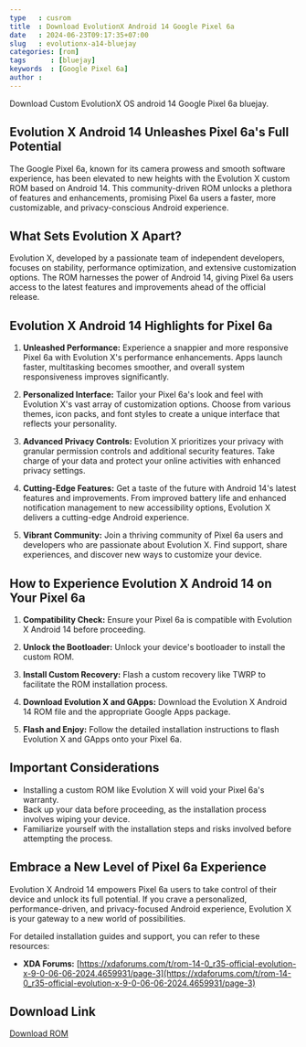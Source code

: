 ```yaml
---
type   : cusrom
title  : Download EvolutionX Android 14 Google Pixel 6a
date   : 2024-06-23T09:17:35+07:00
slug   : evolutionx-a14-bluejay
categories: [rom]
tags      : [bluejay]
keywords  : [Google Pixel 6a]
author : 
---
```


Download Custom EvolutionX OS android 14 Google Pixel 6a bluejay.

## Evolution X Android 14 Unleashes Pixel 6a's Full Potential

The Google Pixel 6a, known for its camera prowess and smooth software experience, has been elevated to new heights with the Evolution X custom ROM based on Android 14. This community-driven ROM unlocks a plethora of features and enhancements, promising Pixel 6a users a faster, more customizable, and privacy-conscious Android experience.

## What Sets Evolution X Apart?

Evolution X, developed by a passionate team of independent developers, focuses on stability, performance optimization, and extensive customization options. The ROM harnesses the power of Android 14, giving Pixel 6a users access to the latest features and improvements ahead of the official release.

## Evolution X Android 14 Highlights for Pixel 6a

1.  **Unleashed Performance:** Experience a snappier and more responsive Pixel 6a with Evolution X's performance enhancements. Apps launch faster, multitasking becomes smoother, and overall system responsiveness improves significantly.

2.  **Personalized Interface:** Tailor your Pixel 6a's look and feel with Evolution X's vast array of customization options. Choose from various themes, icon packs, and font styles to create a unique interface that reflects your personality.

3.  **Advanced Privacy Controls:** Evolution X prioritizes your privacy with granular permission controls and additional security features. Take charge of your data and protect your online activities with enhanced privacy settings.

4.  **Cutting-Edge Features:** Get a taste of the future with Android 14's latest features and improvements. From improved battery life and enhanced notification management to new accessibility options, Evolution X delivers a cutting-edge Android experience.

5.  **Vibrant Community:** Join a thriving community of Pixel 6a users and developers who are passionate about Evolution X. Find support, share experiences, and discover new ways to customize your device.

## How to Experience Evolution X Android 14 on Your Pixel 6a

1.  **Compatibility Check:** Ensure your Pixel 6a is compatible with Evolution X Android 14 before proceeding.

2.  **Unlock the Bootloader:** Unlock your device's bootloader to install the custom ROM.

3.  **Install Custom Recovery:** Flash a custom recovery like TWRP to facilitate the ROM installation process.

4.  **Download Evolution X and GApps:** Download the Evolution X Android 14 ROM file and the appropriate Google Apps package.

5.  **Flash and Enjoy:** Follow the detailed installation instructions to flash Evolution X and GApps onto your Pixel 6a.

## Important Considerations

-  Installing a custom ROM like Evolution X will void your Pixel 6a's warranty.
-  Back up your data before proceeding, as the installation process involves wiping your device.
-  Familiarize yourself with the installation steps and risks involved before attempting the process.

## Embrace a New Level of Pixel 6a Experience

Evolution X Android 14 empowers Pixel 6a users to take control of their device and unlock its full potential. If you crave a personalized, performance-driven, and privacy-focused Android experience, Evolution X is your gateway to a new world of possibilities.

For detailed installation guides and support, you can refer to these resources:

*   **XDA Forums:** [https://xdaforums.com/t/rom-14-0_r35-official-evolution-x-9-0-06-06-2024.4659931/page-3](https://xdaforums.com/t/rom-14-0_r35-official-evolution-x-9-0-06-06-2024.4659931/page-3)


## Download Link
[Download ROM](https://sourceforge.net/projects/evolution-x/files/bluejay/14/)


